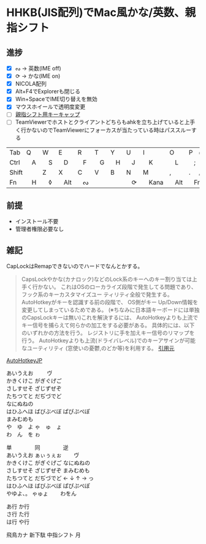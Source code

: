 # HHKB(JIS配列)でMac風かな/英数、親指シフト

## 進捗

- [x] ᔓ   -> 英数(IME off)  
- [x] ⟳   -> かな(IME on)  
- [x] NICOLA配列  
- [x] Alt+F4でExplorerも閉じる  
- [x] Win+SpaceでIME切り替えを無効  
- [x] マウスホイールで透明度変更  
- [ ] [親指シフト用キーキャップ](http://shiology.com/shiology/2012/06/2778-120620-b56.html)  
- [ ] TeamViewerでホストとクライアントどちらもahkを立ち上げていると上手く行かないのでTeamViewerにフォーカスが当たっている時はパススルーする

<!-- {{{TABLE -->
<table> <tr>
<td colspan=1>Tab</td>
<td colspan=2>Q</td>
<td colspan=2>W</td>
<td colspan=2>E</td>
<td colspan=2>R</td>
<td colspan=2>T</td>
<td colspan=2>Y</td>
<td colspan=2>U</td>
<td colspan=2>I</td>
<td colspan=2>O</td>
<td colspan=2>P</td>
<td colspan=1>@</td>
<td colspan=1>[</td>
<td colspan=1> </td>
<td rowspan=2>⏎ </td>

</tr><tr>
<td colspan=2>Ctrl</td>
<td colspan=2>A</td>
<td colspan=2>S</td>
<td colspan=2>D</td>
<td colspan=2>F</td>
<td colspan=2>G</td>
<td colspan=2>H</td>
<td colspan=2>J</td>
<td colspan=2>K</td>
<td colspan=2>L</td>
<td colspan=2>;</td>
<td colspan=1>:</td>
<td colspan=1>]</td>

</tr><tr>
<td colspan=3>Shift</td>
<td colspan=2>Z</td>
<td colspan=2>X</td>
<td colspan=2>C</td>
<td colspan=2>V</td>
<td colspan=2>B</td>
<td colspan=2>N</td>
<td colspan=2>M</td>
<td colspan=2>,</td>
<td colspan=2>.</td>
<td colspan=1>/</td>
<td colspan=1>\</td>
<td colspan=1>↑</td>
<td colspan=1>⇧</td>
</tr><tr>
<td colspan=2>Fn</td>
<td colspan=2>H</td>
<td colspan=2>◊</td>
<td colspan=2>Alt</td>
<td colspan=2>ᔓ</td>
<td colspan=4> </td>
<td colspan=2>⟳</td>
<td colspan=2>Kana</td>
<td colspan=2>Alt</td>
<td colspan=2>Fn</td>
<td colspan=1>←</td>
<td colspan=1>↓</td>
<td colspan=1>→</td>
</tr></table>
<!-- }}} -->

## 前提

* インストール不要
* 管理者権限必要なし

## 雑記

CapLockはRemapできないのでハードでなんとかする。
>CapsLockやかな(カナロック)などのLock系のキーへのキー割り当ては上手く行かない。
>これはOSのローカライズ段階で発生してる問題であり、
>フック系のキーカスタマイズユー ティリティ全般で発生する。
>AutoHotkeyがキーを認識する前の段階で、
>OS側がキー Up/Down情報を変更してしまっているためである。
>(※ちなみに日本語キーボードには単独のCapsLockキーは無い)これを解決するには、
>AutoHotkeyよりも上流でキー信号を捕らえて何らかの加工をする必要がある。
>具体的には、以下のいずれかの方法を行う。
>レジストリに手を加えキー信号のリマップを行う。
>AutoHotkeyよりも上流(ドライバレベル)でのキーアサインが可能なユーティリティ
>(窓使いの憂鬱,のどか等)を利用する。
[引用元](https://sites.google.com/site/autohotkeyjp/reference/misc/Trouble)

[AutoHotkeyJP](http://ahkwiki.net/Top)

あいうえお  　　 ヴ  
かきくけこ  がぎぐげご  
さしすせそ  ざじずぜぞ  
たちつてと  だぢづでど  
なにぬねの              
はひふへほ  ばびぶべぼ  ぱぴぷぺぽ  
まみむめも              
や　ゆ　よ  ゃ　ゅ　ょ  
わ　ん　を  ゎ          

単　　　　  同　　　　  逆  
あいうえお  ぁぃぅぇぉ  　　ヴ　　  
かきくけこ  がぎぐげご  なにぬねの  
さしすせそ  ざじずぜぞ  まみむめも  
たちつてと  だぢづでど  ← ↓ ↑ → っ  
はひふへほ  ばびぶべぼ  ぱぴぷぺぽ  
やゆよ、。  ゃゅょ　　  わをん　　  

あ行 か行  
さ行 た行  
は行 や行  

飛鳥カナ
新下駄 中指シフト
月
